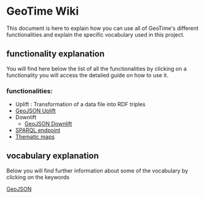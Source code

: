 # GeoTime Wiki

This document is here to explain how you can use all of GeoTime's different functionalities and explain the specific vocabulary used in this project.

## functionality explanation

You will find here below the list of all the functionalities by clicking on a functionality you will access the detailed guide on how to use it.

### functionalities:
 * Uplift : Transformation of a data file into RDF triples
  * [GeoJSON Uplift ](./pages/geojson_Uplift.md)
* Downlift
  * [GeoJSON Downlift ](./pages/geojson_downlift.md)
* [SPARQL endpoint](./pages/sparql_endpoint.md)
* [Thematic maps](./pages/thematic_maps.md)
## vocabulary explanation

Below you will find further information about some of the  vocabulary by clicking on the keywords

[GeoJSON ](https://www.ogc.org/standards/eo-geojson)
